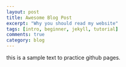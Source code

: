 ```yaml
---
layout: post
title: Awesome Blog Post
excerpt: "Why you should read my website"
tags: [intro, beginner, jekyll, tutorial]
comments: true
category: blog
---
```

this is a sample text to practice github pages.
